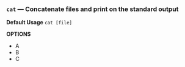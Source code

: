 ### `cat` — Concatenate files and print on the standard output

**Default Usage**
	`cat [file]` 

**OPTIONS**
- A
- B
- C
